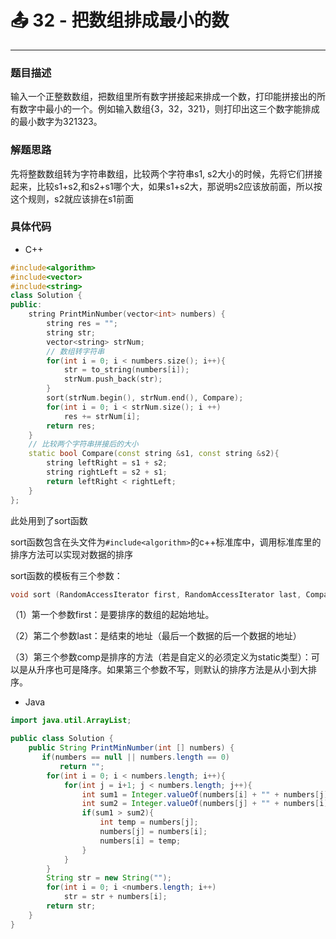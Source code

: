 # 📤 32 - 把数组排成最小的数

---

### 题目描述

输入一个正整数数组，把数组里所有数字拼接起来排成一个数，打印能拼接出的所有数字中最小的一个。例如输入数组{3，32，321}，则打印出这三个数字能排成的最小数字为321323。

### 解题思路

先将整数数组转为字符串数组，比较两个字符串s1, s2大小的时候，先将它们拼接起来，比较s1+s2,和s2+s1哪个大，如果s1+s2大，那说明s2应该放前面，所以按这个规则，s2就应该排在s1前面

### 具体代码

- C++

```cpp
#include<algorithm>
#include<vector>
#include<string>
class Solution {
public:
    string PrintMinNumber(vector<int> numbers) {
        string res = "";
        string str;
        vector<string> strNum;
        // 数组转字符串
        for(int i = 0; i < numbers.size(); i++){
            str = to_string(numbers[i]);
            strNum.push_back(str);
        }
        sort(strNum.begin(), strNum.end(), Compare);
        for(int i = 0; i < strNum.size(); i ++)
            res += strNum[i];
        return res;
    }
    // 比较两个字符串拼接后的大小
    static bool Compare(const string &s1, const string &s2){
        string leftRight = s1 + s2;
        string rightLeft = s2 + s1;
        return leftRight < rightLeft;
    }
};
```

此处用到了sort函数

sort函数包含在头文件为`#include<algorithm>`的c++标准库中，调用标准库里的排序方法可以实现对数据的排序

sort函数的模板有三个参数：

```cpp
void sort (RandomAccessIterator first, RandomAccessIterator last, Compare comp);
```

（1）第一个参数first：是要排序的数组的起始地址。

（2）第二个参数last：是结束的地址（最后一个数据的后一个数据的地址）

（3）第三个参数comp是排序的方法（若是自定义的必须定义为static类型）：可以是从升序也可是降序。如果第三个参数不写，则默认的排序方法是从小到大排序。



- Java

```java
import java.util.ArrayList;

public class Solution {
    public String PrintMinNumber(int [] numbers) {
       if(numbers == null || numbers.length == 0)
           return "";
        for(int i = 0; i < numbers.length; i++){
            for(int j = i+1; j < numbers.length; j++){
                int sum1 = Integer.valueOf(numbers[i] + "" + numbers[j]);
                int sum2 = Integer.valueOf(numbers[j] + "" + numbers[i]);
                if(sum1 > sum2){
                    int temp = numbers[j];
                    numbers[j] = numbers[i];
                    numbers[i] = temp;
                }
            }
        }
        String str = new String("");
        for(int i = 0; i <numbers.length; i++)
            str = str + numbers[i];
        return str;
    }
}
```

